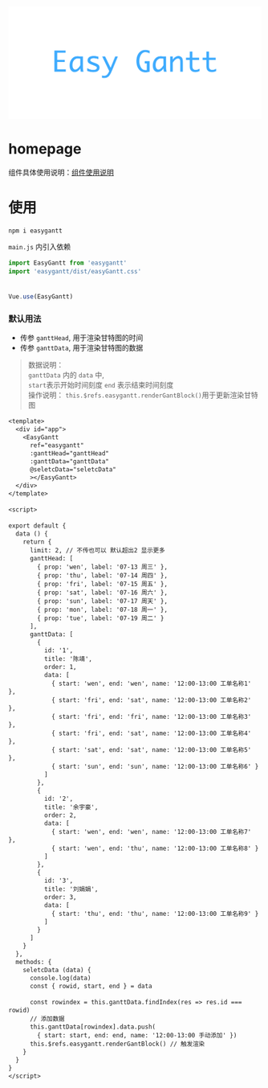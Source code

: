 
<img src="https://github.com/chenjing0823/easy-gantt/blob/master/docs/.vuepress/public/logo.png" alt="Easy Gantt">

# homepage
组件具体使用说明：[组件使用说明](https://chenjing0823.github.io/comps/#npm%E5%AE%89%E8%A3%85)



# 使用
```
npm i easygantt
```

``` main.js ``` 内引入依赖
```js
import EasyGantt from 'easygantt'
import 'easygantt/dist/easyGantt.css'


Vue.use(EasyGantt)
```

### 默认用法
+ 传参 ``` ganttHead ```, 用于渲染甘特图的时间
+ 传参 ``` ganttData ```, 用于渲染甘特图的数据

> 数据说明：
> <br />
> ``` ganttData ``` 内的 ``` data ``` 中,
> <br />
> ``` start ```表示开始时间刻度 ``` end ``` 表示结束时间刻度
> <br />
> 操作说明：
> ``` this.$refs.easygantt.renderGantBlock() ```用于更新渲染甘特图

``` vue
<template>
  <div id="app">
    <EasyGantt
      ref="easygantt"
      :ganttHead="ganttHead"
      :ganttData="ganttData"
      @seletcData="seletcData"
      ></EasyGantt>
  </div>
</template>

<script>

export default {
  data () {
    return {
      limit: 2, // 不传也可以 默认超出2 显示更多
      ganttHead: [
        { prop: 'wen', label: '07-13 周三' },
        { prop: 'thu', label: '07-14 周四' },
        { prop: 'fri', label: '07-15 周五' },
        { prop: 'sat', label: '07-16 周六' },
        { prop: 'sun', label: '07-17 周天' },
        { prop: 'mon', label: '07-18 周一' },
        { prop: 'tue', label: '07-19 周二' }
      ],
      ganttData: [
        {
          id: '1',
          title: '陈靖',
          order: 1,
          data: [
            { start: 'wen', end: 'wen', name: '12:00-13:00 工单名称1' },
            { start: 'fri', end: 'sat', name: '12:00-13:00 工单名称2' },
            { start: 'fri', end: 'fri', name: '12:00-13:00 工单名称3' },
            { start: 'fri', end: 'sat', name: '12:00-13:00 工单名称4' },
            { start: 'sat', end: 'sat', name: '12:00-13:00 工单名称5' },
            { start: 'sun', end: 'sun', name: '12:00-13:00 工单名称6' }
          ]
        },
        {
          id: '2',
          title: '余宇豪',
          order: 2,
          data: [
            { start: 'wen', end: 'wen', name: '12:00-13:00 工单名称7' },
            { start: 'wen', end: 'thu', name: '12:00-13:00 工单名称8' }
          ]
        },
        {
          id: '3',
          title: '刘娟娟',
          order: 3,
          data: [
            { start: 'thu', end: 'thu', name: '12:00-13:00 工单名称9' }
          ]
        }
      ]
    }
  },
  methods: {
    seletcData (data) {
      console.log(data)
      const { rowid, start, end } = data

      const rowindex = this.ganttData.findIndex(res => res.id === rowid)
      // 添加数据
      this.ganttData[rowindex].data.push(
        { start: start, end: end, name: '12:00-13:00 手动添加' })
      this.$refs.easygantt.renderGantBlock() // 触发渲染
    }
  }
}
</script>


```
